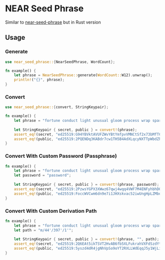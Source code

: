 # NEAR Seed Phrase
Similar to [near-seed-phrase](https://github.com/near/near-seed-phrase) but in Rust version

## Usage

### Generate
```rust
use near_seed_phrase::{NearSeedPhrase, WordCount};
```

```rust
fn example() {
    let phrase = NearSeedPhrase::generate(WordCount::W12).unwrap();
    println!("{}", phrase);
}
```

### Convert
```rust
use near_seed_phrase::{convert, StringKeypair};
```

```rust
fn example() {
    let phrase = "fortune conduct light unusual gloom process wrap spare season exact anchor devote";
    
    let StringKeypair { secret, public } = convert!(phrase);
    assert_eq!(secret, "ed25519:G94YBVktAVUFZWvYBtYmfpvVMNCtSf2x73bMfTCM9CfzyrUyN5X6VpTqr8QTCHYBTdUfzufDsTy3cR9CfNf74Bv");
    assert_eq!(public, "ed25519:2PQENDq3KABdr7cw1TH5B4AdXLqcyNXTTpWbdZh7k828");
}
```

### Convert With Custom Password (Passphrase)
```rust
fn example() {
    let phrase = "fortune conduct light unusual gloom process wrap spare season exact anchor devote";
    let password = "password";
    
    let StringKeypair { secret, public } = convert!(phrase, password);
    assert_eq!(secret, "ed25519:2PzwsYGPX3XWwz67qwj4wqq4VWF7M4ENFyhbhDQsMKLUvzTKCQQx1srnmzRDBsCqpsTwdCFiQN2ZoYCngTxdRrri");
    assert_eq!(public, "ed25519:FoccWVCwm6dn9e7i1JHXskvac52iwUngHpLZMbdMggMk");
}
```

### Convert With Custom Derivation Path
```rust
fn example() {
    let phrase = "fortune conduct light unusual gloom process wrap spare season exact anchor devote";
    let path = "m/44'/397'/1'";
    
    let StringKeypair { secret, public } = convert!(phrase, "", path);
    assert_eq!(secret, "ed25519:2Q6EAt5ikTSVT2HvAB6fb5XLFukrahVXFdSzdYt8sVxXRasDktuAx2hTY5yBiPju4wdqbevnSgKxfayKvUBShsRv");
    assert_eq!(public, "ed25519:5yszd4dR4jgNhVpSo9oYT2RXLLWdEqqJ5y1WjLiwodTS");
}
```

